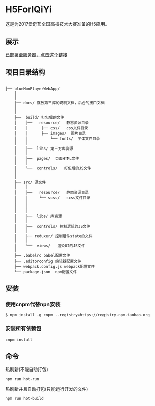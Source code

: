 # H5ForIQiYi

这是为2017爱奇艺全国高校技术大赛准备的H5应用。

## 展示

 [已部署至服务器，点击这个链接](http://www.yuchenblog.cn:8080/iqiyi/index.html)


## 项目目录结构


```

├── blueMonPlayerWebApp/      
    │  
    │
    ├── docs/ 存放第三库的说明文档，后台的接口文档
    │
    │
    ├──  build/ 打包后的文件
    │    ├──   resource/   静态资源目录
    │    │ 	    ├── css/   css文件目录
    │    │ 	    ├── images/  图片目录
    │    │          └── fonts/  字体文件目录
    │    │
    │    ├──  libs/ 第三方库资源
    │    │
    │    ├──  pages/  页面HTML文件
    │    │
    │	 └──  controls/   打包后的JS文件
    │
    │        
    ├── src/ 源文件
    │    │
    │    ├──   resource/   静态资源目录
    │    │ 	   └── scss/   scss文件目录
    │	 │ 		
    │    │      
    │    │
    │    ├──  libs/ 库资源
    │    │
    │    ├──  controls/ 控制逻辑的JS文件      
    │    │
    │    ├── reduxer/ 控制组件state的文件
    │    │
    │	 └──  views/   渲染UI的JS文件  
    │	 
    ├── .babelrc babel配置文件  	
    ├── .editorconfig 编辑器配置文件  
    ├── webpack.config.js webpack配置文件  
    └── package.json  npm配置文件   

```   

## 安装

### 使用cnpm代替npn安装

```
$ npm install -g cnpm --registry=https://registry.npm.taobao.org

```

### 安装所有依赖包


```
cnpm install

```



## 命令

热刷新(不能自动打包)

```
npm run hot-run

```


热刷新并且自动打包(只能运行开发的文件)

```
npm run hot-build

```
